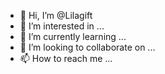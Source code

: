 - 👋 Hi, I’m @Lilagift
- 👀 I’m interested in ...
- 🌱 I’m currently learning ...
- 💞️ I’m looking to collaborate on ...
- 📫 How to reach me ...

<!---
Lilagift/Lilagift is a ✨ special ✨ repository because its `README.md` (this file) appears on your GitHub profile.
You can click the Preview link to take a look at your changes.
--->
